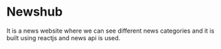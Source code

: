 # Newshub
It is a news website where we can see different news categories and it is built using reactjs and news api is used.
